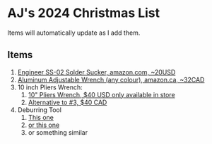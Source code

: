 # AJ's 2024 Christmas List
Items will automatically update as I add them.

## Items
1. [Engineer SS-02 Solder Sucker, amazon.com, ~20USD](https://www.amazon.com/dp/B002MJMXD4)
2. [Aluminum Adjustable Wrench (any colour), amazon.ca, ~32CAD](https://www.amazon.ca/PTNHZ-Adjustable-Lightweight-Aluminum-AN3-AN12/dp/B08CRFKP48)
3. 10 inch Pliers Wrench:
    1. [10" Pliers Wrench, $40 USD only available in store](https://www.harborfreight.com/10-in-pliers-wrench-58200.html)
    2. [Alternative to #3, $40 CAD](https://www.canadiantire.ca/en/pdp/maximum-pliers-wrench-smooth-jaws-black-oxide-coating-rust-resistant-colour-coded-tips-10-in-0581692p.html#store=365)
5. Deburring Tool
    1. [This one](https://www.amazon.ca/Approved-Automotive-Deburring-Blade-Blades/dp/B01L2XR4P2)
    2. [or this one](https://www.amazon.ca/AFA-Tooling-Deburring-High-Speed-Removal/dp/B07RM1D6WD)
    3. or something similar
